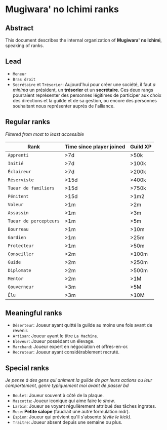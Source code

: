 # Mugiwara' no Ichimi ranks

## Abstract

This document describes the internal organization of **Mugiwara' no Ichimi**, speaking of ranks.

## Lead

* `Meneur`
* `Bras droit`
* `Secrétaire` et `Trésorier`: Aujourd'hui pour créer une société, il faut *a minima* un président, un **trésorier** et un **secrétaire**. Ces deux rangs pourraient représenter des personnes légitimes de participer aux choix des directions et la guilde et de sa gestion, ou encore des personnes souhaitant nous représenter auprès de l'alliance.

## Regular ranks

*Filtered from most to least accessible*

| Rank | Time since player joined | Guild XP |
|------|--------------------------|----------|
| `Apprenti` | >7d | >50k |
| `Initié` | >7d | >100k |
| `Éclaireur` | >7d | >200k |
| `Réserviste` | >15d | >400k |
| `Tueur de familiers` | >15d | >750k |
| `Pénitent` | >15d | >1m2 |
| `Voleur` | >1m | >2m |
| `Assassin` | >1m | >3m |
| `Tueur de percepteurs` | >1m | >5m |
| `Bourreau` | >1m | >10m |
| `Gardien` | >1m | >25m |
| `Protecteur` | >1m | >50m |
| `Conseiller` | >2m | >100m |
| `Guide` | >2m | >250m |
| `Diplomate` | >2m | >500m |
| `Mentor` | >2m | >1M |
| `Gouverneur` | >3m | >5M |
| `Élu` | >3m | >10M |

## Meaningful ranks

* `Déserteur`: Joueur ayant quitté la guilde au moins une fois avant de revenir.
* `Artisan`: Joueur ayant le titre `La Machine`.
* `Eleveur`: Joueur possédant un élevage.
* `Marchand`: Joueur expert en négociation et offres-en-or.
* `Recruteur`: Joueur ayant considérablement recruté.

## Special ranks

*Je pense à des gens qui animent la guilde de par leurs actions ou leur comportement, genre typiquement moi avant de passer bd*

* `Boulet`: Joueur souvent à côté de la plaque.
* `Mascotte`: Joueur iconique qui aime faire le *show*.
* `Larbin`: Joueur se voyant régulièrement attribué des tâches ingrates.
* `Muse`: **Petite salope** (faudrait une autre formulation mdr).
* `Espion`: Joueur qui prévient qu'il s'absente *(évite le kick)*.
* `Traitre`: Joueur absent depuis une semaine ou plus.

